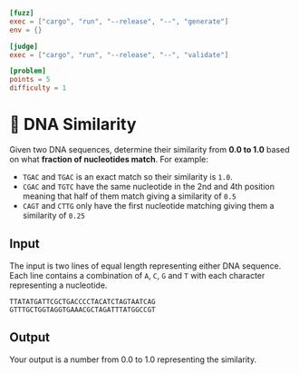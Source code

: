 ```toml
[fuzz]
exec = ["cargo", "run", "--release", "--", "generate"]
env = {}

[judge]
exec = ["cargo", "run", "--release", "--", "validate"]

[problem]
points = 5
difficulty = 1
```

# 🧬 DNA Similarity

Given two DNA sequences, determine their similarity from **0.0 to 1.0** based on what **fraction of nucleotides match**. For example:

* `TGAC` and `TGAC` is an exact match so their similarity is `1.0`.
* `CGAC` and `TGTC` have the same nucleotide in the 2nd and 4th position meaning that half of them match giving a similarity of `0.5`
* `CAGT` and `CTTG` only have the first nucleotide matching giving them a similarity of `0.25`

## Input
The input is two lines of equal length representing either DNA sequence. Each line contains a combination of `A`, `C`, `G` and `T` with each character representing a nucleotide.
```
TTATATGATTCGCTGACCCCTACATCTAGTAATCAG
GTTTGCTGGTAGGTGAAACGCTAGATTTATGGCCGT
```

## Output
Your output is a number from 0.0 to 1.0 representing the similarity.

